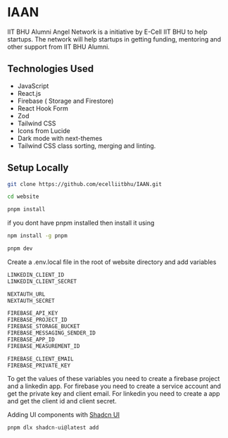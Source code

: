 # IAAN
IIT BHU Alumni Angel Network is a initiative by E-Cell IIT BHU to help startups. The network will help startups in getting funding, mentoring and other support from IIT BHU Alumni.


## Technologies Used

- JavaScript
- React.js
- Firebase ( Storage and Firestore)
- React Hook Form
- Zod 
- Tailwind CSS 
- Icons from Lucide 
- Dark mode with next-themes 
- Tailwind CSS class sorting, merging and linting.

## Setup Locally

```bash
git clone https://github.com/ecelliitbhu/IAAN.git
```
```bash
cd website
```
```bash
pnpm install
```
if you dont have pnpm installed then install it using
```bash
npm install -g pnpm
```
```bash
pnpm dev
```
Create a .env.local file in the root of website directory and add variables
```bash
LINKEDIN_CLIENT_ID
LINKEDIN_CLIENT_SECRET

NEXTAUTH_URL
NEXTAUTH_SECRET

FIREBASE_API_KEY
FIREBASE_PROJECT_ID
FIREBASE_STORAGE_BUCKET
FIREBASE_MESSAGING_SENDER_ID
FIREBASE_APP_ID
FIREBASE_MEASUREMENT_ID

FIREBASE_CLIENT_EMAIL
FIREBASE_PRIVATE_KEY
```
To get the values of these variables you need to create a firebase project and a linkedin app. For firebase you need to create a service account and get the private key and client email. For linkedin you need to create a app and get the client id and client secret.

Adding UI components with [Shadcn UI](https://ui.shadcn.com/docs/changelog)
```bash
pnpm dlx shadcn-ui@latest add
```

